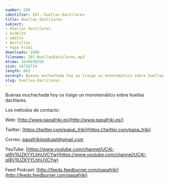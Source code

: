 ```yaml
---
number: 209
identifier: 207.-huellas-dactilares
title: Huellas dactilares
subject:
- Huellas dactilares
- bidelto
- adelto
- Bertillon
- Papá Friki
downloads: 1996
filename: 207.HuellasDactilares.mp3
mtime: 1636630350
size: 14726714
length: 863
excerpt: Buenas muchachada hoy os traigo un monotemático sobre huellas dictalares.
slug: huellas-dactilares
---
```

Buenas muchachada hoy os traigo un monotemático sobre huellas dactilares.  

Los métodos de contacto:  

Web: [http://www.papafriki.es](http://www.papafriki.es/)  

Twitter: [https://twitter.com/papa\_friki](https://twitter.com/papa_friki)

Correo: [papafrikipodcast@gmail.com](https://archive.org/details/papafrikipodast@gmail.com)

YouTube: [https://www.youtube.com/channel/UCAl-ql8V1IUZKYYLhhUVCYw](https://www.youtube.com/channel/UCAl-ql8V1IUZKYYLhhUVCYw)  

Feed Podcast: [http://feeds.feedburner.com/papafriki](http://feeds.feedburner.com/papafriki)